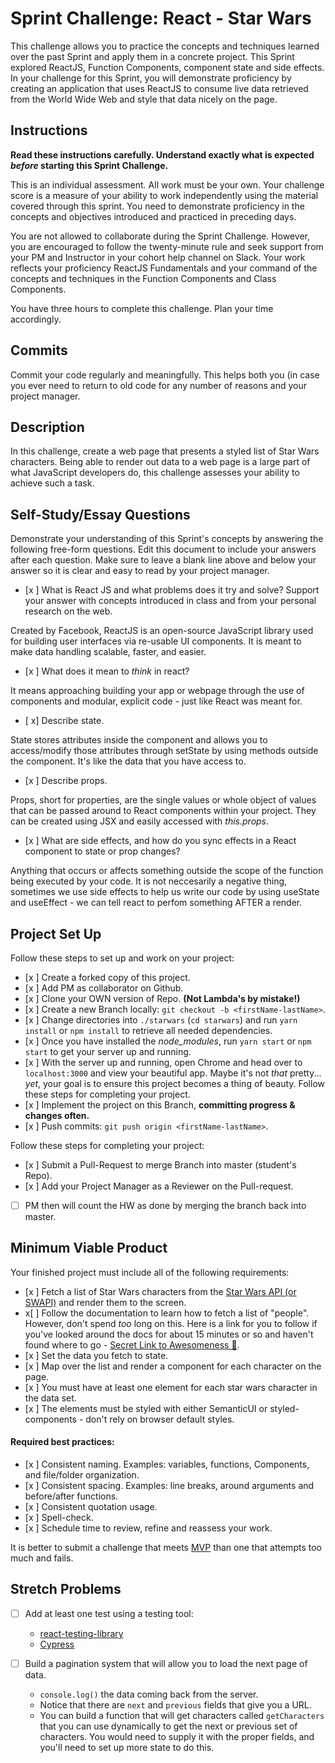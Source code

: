 # Sprint Challenge: React - Star Wars

This challenge allows you to practice the concepts and techniques learned over the past Sprint and apply them in a concrete project. This Sprint explored ReactJS, Function Components, component state and side effects. In your challenge for this Sprint, you will demonstrate proficiency by creating an application that uses ReactJS to consume live data retrieved from the World Wide Web and style that data nicely on the page.

## Instructions

**Read these instructions carefully. Understand exactly what is expected _before_ starting this Sprint Challenge.**

This is an individual assessment. All work must be your own. Your challenge score is a measure of your ability to work independently using the material covered through this sprint. You need to demonstrate proficiency in the concepts and objectives introduced and practiced in preceding days.

You are not allowed to collaborate during the Sprint Challenge. However, you are encouraged to follow the twenty-minute rule and seek support from your PM and Instructor in your cohort help channel on Slack. Your work reflects your proficiency ReactJS Fundamentals and your command of the concepts and techniques in the Function Components and Class Components.

You have three hours to complete this challenge. Plan your time accordingly.

## Commits

Commit your code regularly and meaningfully. This helps both you (in case you ever need to return to old code for any number of reasons and your project manager.

## Description

In this challenge, create a web page that presents a styled list of Star Wars characters. Being able to render out data to a web page is a large part of what JavaScript developers do, this challenge assesses your ability to achieve such a task.

## Self-Study/Essay Questions

Demonstrate your understanding of this Sprint's concepts by answering the following free-form questions. Edit this document to include your answers after each question. Make sure to leave a blank line above and below your answer so it is clear and easy to read by your project manager.

- [x ] What is React JS and what problems does it try and solve? Support your answer with concepts introduced in class and from your personal research on the web.

Created by Facebook, ReactJS is an open-source JavaScript library used for building user interfaces via re-usable UI components. It is meant to make data handling scalable, faster, and easier.

- [x ] What does it mean to _think_ in react?

It means approaching building your app or webpage through the use of components and modular, explicit code - just like React was meant for.

- [ x] Describe state.

State stores attributes inside the component and allows you to access/modify those attributes through setState by using methods outside the component. It's like the data that you have access to.

- [x ] Describe props.

Props, short for properties, are the single values or whole object of values that can be passed around to React components within your project. They can be created using JSX and easily accessed with _this.props_.

- [x ] What are side effects, and how do you sync effects in a React component to state or prop changes?

Anything that occurs or affects something outside the scope of the function being executed by your code. It is not neccesarily a negative thing, sometimes we use side effects to help us write our code by using useState and useEffect - we can tell react to perfom something AFTER a render.

## Project Set Up

Follow these steps to set up and work on your project:

- [x ] Create a forked copy of this project.
- [x ] Add PM as collaborator on Github.
- [x ] Clone your OWN version of Repo. **(Not Lambda's by mistake!)**
- [x ] Create a new Branch locally: `git checkout -b <firstName-lastName>`.
- [x ] Change directories into `./starwars` (`cd starwars`) and run `yarn install` or `npm install` to retrieve all needed dependencies.
- [x ] Once you have installed the _node_modules_, run `yarn start` or `npm start` to get your server up and running.
- [x ] With the server up and running, open Chrome and head over to `localhost:3000` and view your beautiful app. Maybe it's not _that_ pretty... _yet_, your goal is to ensure this project becomes a thing of beauty.
  Follow these steps for completing your project.
- [x ] Implement the project on this Branch, **committing progress & changes often.**
- [x ] Push commits: `git push origin <firstName-lastName>`.

Follow these steps for completing your project:

- [x ] Submit a Pull-Request to merge <firstName-lastName> Branch into master (student's Repo).
- [x ] Add your Project Manager as a Reviewer on the Pull-request.
- [ ] PM then will count the HW as done by merging the branch back into master.

## Minimum Viable Product

Your finished project must include all of the following requirements:

- [x ] Fetch a list of Star Wars characters from the [Star Wars API (or SWAPI)](https://swapi.co/) and render them to the screen.
- x[ ] Follow the documentation to learn how to fetch a list of "people". However, don't spend _too_ long on this. Here is a link for you to follow if you've looked around the docs for about 15 minutes or so and haven't found where to go - [Secret Link to Awesomeness 🤫](https://swapi.co/documentation#people).
- [x ] Set the data you fetch to state.
- [x ] Map over the list and render a component for each character on the page.
- [x ] You must have at least one element for each star wars character in the data set.
- [x ] The elements must be styled with either SemanticUI or styled-components - don't rely on browser default styles.

#### Required best practices:

- [x ] Consistent naming. Examples: variables, functions, Components, and file/folder organization.
- [x ] Consistent spacing. Examples: line breaks, around arguments and before/after functions.
- [x ] Consistent quotation usage.
- [x ] Spell-check.
- [x ] Schedule time to review, refine and reassess your work.

It is better to submit a challenge that meets [MVP](https://en.wikipedia.org/wiki/Minimum_viable_product) than one that attempts too much and fails.

## Stretch Problems

- [ ] Add at least one test using a testing tool:

  - [react-testing-library](https://github.com/testing-library/react-testing-library#basic-example)
  - [Cypress](https://docs.cypress.io/guides/overview/why-cypress.html)

- [ ] Build a pagination system that will allow you to load the next page of data.
  - `console.log()` the data coming back from the server.
  - Notice that there are `next` and `previous` fields that give you a URL.
  - You can build a function that will get characters called `getCharacters` that you can use dynamically to get the next or previous set of characters. You would need to supply it with the proper fields, and you'll need to set up more state to do this.

<!--
- [ ] Build another app from scratch that looks very similar to this one. Inside of your main `App` component fetch some data in this same fashion from this url `https://dog.ceo/dog-api/#all` you'll have to follow the documentation at that website and figure out how to change up the code you've seen here in this Star Wars app in order to properly fetch the data and store it on Component State.
-->

